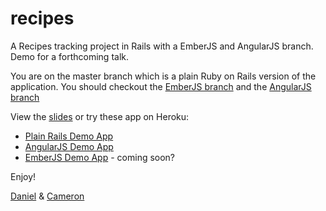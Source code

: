 recipes
=======

A Recipes tracking project in Rails with a EmberJS and AngularJS branch. Demo for a forthcoming talk.

You are on the master branch which is a plain Ruby on Rails version of the application. You should checkout the [EmberJS branch](https://github.com/danielwanja/recipes/tree/ember-take-two) and the [AngularJS branch](https://github.com/danielwanja/recipes/tree/angularjs)

View the [slides](https://speakerdeck.com/danielwanja/angularjs-and-ember-dot-js-side-by-side) or try these app on Heroku:

* [Plain Rails Demo App](http://derailed-recipes-base.herokuapp.com)
* [AngularJS Demo App](http://derailed-recipes-angularjs.herokuapp.com)
* [EmberJS Demo App](http://derailed-recipes-emberjs.herokuapp.com) - coming soon?

Enjoy!

[Daniel](http://twitter.com/danielwanja) & [Cameron](http://twitter.com/theaboutbox)
